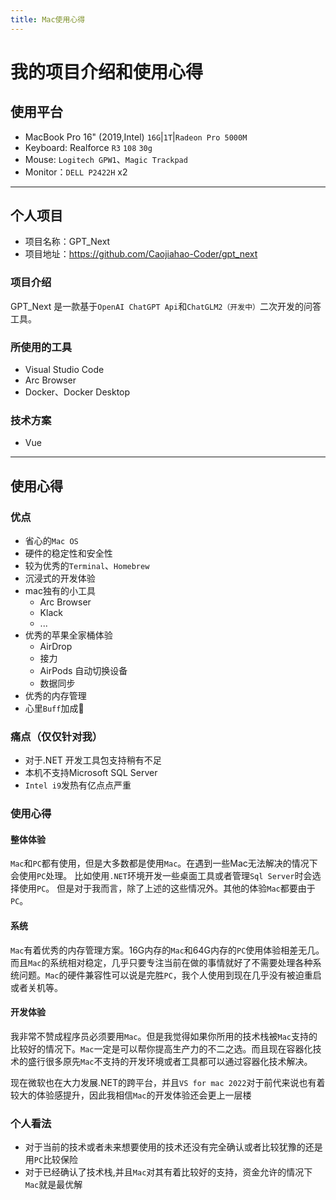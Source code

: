 ```yaml
---
title: Mac使用心得
---
```


# 我的项目介绍和使用心得

## 使用平台
- MacBook Pro 16" (2019,Intel) `16G`|`1T`|`Radeon Pro 5000M`
- Keyboard: Realforce `R3` `108` `30g`
- Mouse: `Logitech GPW1`、`Magic Trackpad`
- Monitor：`DELL P2422H` x2

<hr/>

## 个人项目

- 项目名称：GPT_Next
- 项目地址：https://github.com/Caojiahao-Coder/gpt_next

### 项目介绍
GPT_Next 是一款基于`OpenAI ChatGPT Api`和`ChatGLM2（开发中）`二次开发的问答工具。

### 所使用的工具
- Visual Studio Code
- Arc Browser
- Docker、Docker Desktop

### 技术方案
- Vue

<hr/>

## 使用心得
### 优点
- 省心的`Mac OS`
- 硬件的稳定性和安全性
- 较为优秀的`Terminal`、`Homebrew`
- 沉浸式的开发体验
- mac独有的小工具
  - Arc Browser
  - Klack
  - ...
- 优秀的苹果全家桶体验
  - AirDrop
  - 接力
  - AirPods 自动切换设备
  - 数据同步
- 优秀的内存管理
- 心里`Buff`加成👀

### 痛点（仅仅针对我）
- 对于.NET 开发工具包支持稍有不足
- 本机不支持Microsoft SQL Server
- `Intel i9`发热有亿点点严重

### 使用心得

#### 整体体验
`Mac`和`PC`都有使用，但是大多数都是使用`Mac`。在遇到一些Mac无法解决的情况下会使用`PC`处理。
比如使用`.NET`环境开发一些桌面工具或者管理`Sql Server`时会选择使用`PC`。
但是对于我而言，除了上述的这些情况外。其他的体验`Mac`都要由于`PC`。

#### 系统
`Mac`有着优秀的内存管理方案。16G内存的`Mac`和64G内存的`PC`使用体验相差无几。而且`Mac`的系统相对稳定，几乎只要专注当前在做的事情就好了不需要处理各种系统问题。`Mac`的硬件兼容性可以说是完胜`PC`，我个人使用到现在几乎没有被迫重启或者关机等。

#### 开发体验
我非常不赞成程序员必须要用`Mac`。但是我觉得如果你所用的技术栈被`Mac`支持的比较好的情况下。`Mac`一定是可以帮你提高生产力的不二之选。而且现在容器化技术的盛行很多原先`Mac`不支持的开发环境或者工具都可以通过容器化技术解决。

现在微软也在大力发展.NET的跨平台，并且`VS for mac 2022`对于前代来说也有着较大的体验感提升，因此我相信`Mac`的开发体验还会更上一层楼

### 个人看法
- 对于当前的技术或者未来想要使用的技术还没有完全确认或者比较犹豫的还是用`PC`比较保险
- 对于已经确认了技术栈,并且`Mac`对其有着比较好的支持，资金允许的情况下`Mac`就是最优解
